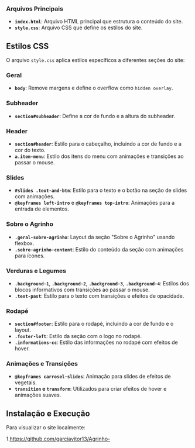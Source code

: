 ### Arquivos Principais

- **`index.html`**: Arquivo HTML principal que estrutura o conteúdo do site.
- **`style.css`**: Arquivo CSS que define os estilos do site.

## Estilos CSS

O arquivo `style.css` aplica estilos específicos a diferentes seções do site:

### Geral

- **`body`**: Remove margens e define o overflow como `hidden overlay`.

### Subheader

- **`section#subheader`**: Define a cor de fundo e a altura do subheader.

### Header

- **`section#header`**: Estilo para o cabeçalho, incluindo a cor de fundo e a cor do texto.
- **`a.item-menu`**: Estilo dos itens do menu com animações e transições ao passar o mouse.

### Slides

- **`#slides .text-and-btn`**: Estilo para o texto e o botão na seção de slides com animações.
- **`@keyframes left-intro`** e **`@keyframes top-intro`**: Animações para a entrada de elementos.

### Sobre o Agrinho

- **`.geral-sobre-agrinho`**: Layout da seção "Sobre o Agrinho" usando flexbox.
- **`.sobre-agrinho-content`**: Estilo do conteúdo da seção com animações para ícones.

### Verduras e Legumes

- **`.background-1`**, **`.background-2`**, **`.background-3`**, **`.background-4`**: Estilos dos blocos informativos com transições ao passar o mouse.
- **`.text-past`**: Estilo para o texto com transições e efeitos de opacidade.

### Rodapé

- **`section#footer`**: Estilo para o rodapé, incluindo a cor de fundo e o layout.
- **`.footer-left`**: Estilo da seção com o logo no rodapé.
- **`.informations-cc`**: Estilo das informações no rodapé com efeitos de hover.

### Animações e Transições

- **`@keyframes carrosel-slides`**: Animação para slides de efeitos de vegetais.
- **`transition` e `transform`**: Utilizados para criar efeitos de hover e animações suaves.

## Instalação e Execução

Para visualizar o site localmente:

1.https://github.com/garciavitor13/Agrinho-
